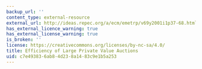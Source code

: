 ```yaml
---
backup_url: ''
content_type: external-resource
external_url: http://ideas.repec.org/a/ecm/emetrp/v69y2001i1p37-68.html
has_external_licence_warning: true
has_external_license_warning: true
is_broken: ''
license: https://creativecommons.org/licenses/by-nc-sa/4.0/
title: Efficiency of Large Private Value Auctions
uid: c7e49383-6ab8-4d23-8a14-83c9e1b5a253
---
```

